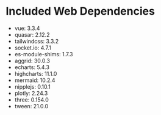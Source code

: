 # Included Web Dependencies

- vue: 3.3.4
- quasar: 2.12.2
- tailwindcss: 3.3.2
- socket.io: 4.7.1
- es-module-shims: 1.7.3
- aggrid: 30.0.3
- echarts: 5.4.3
- highcharts: 11.1.0
- mermaid: 10.2.4
- nipplejs: 0.10.1
- plotly: 2.24.3
- three: 0.154.0
- tween: 21.0.0
